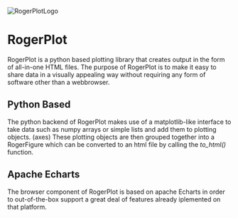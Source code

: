 
![RogerPlotLogo](https://github.com/Amdixer/rogerchart/assets/15040680/20a176db-9bf3-438d-b52f-a96ae61c9f65)

# RogerPlot
RogerPlot is a python based plotting library that creates output in the form of all-in-one HTML files. The purpose of RogerPlot is
to make it easy to share data in a visually appealing way without requiring any form of software other than a webbrowser.

## Python Based
The python backend of RogerPlot makes use of a matplotlib-like interface to take data such as numpy arrays or simple lists and add them to plotting objects. (axes) These plotting objects are then grouped together into a RogerFigure which can be converted to an html file by calling the _to_html()_ function.



## Apache Echarts
The browser component of RogerPlot is based on apache Echarts in order to out-of-the-box support a great deal of features already iplemented on that platform.
